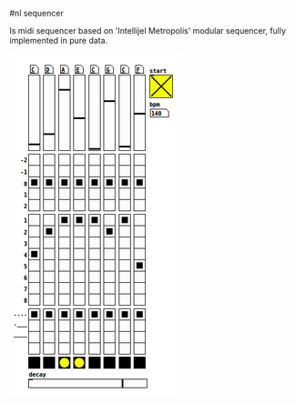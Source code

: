 #nl sequencer

Is midi sequencer based on 'Intellijel Metropolis' modular sequencer, 
fully implemented in pure data.

![v3](v3.png)
